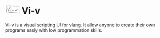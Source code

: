 # ![vi-v-logo][vi-v-logo] Vi-v
[vi-v-logo]: /design/pictures/vi-v_logo_45x.png "Vi-v logo"

Vi-v is a visual scripting UI for vlang. It allow anyone to create their own programs easly with low programmation skills.
